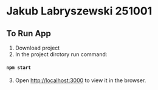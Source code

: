 
# Jakub Labryszewski 251001

## To Run App
1. Download project
2. In the project dirctory run command: 
  #### `npm start`

3. Open [http://localhost:3000](http://localhost:3000) to view it in the browser.



